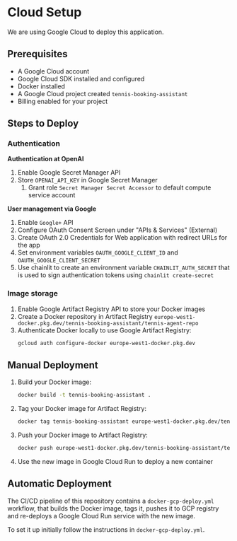 # Cloud Setup

We are using Google Cloud to deploy this application.

## Prerequisites

- A Google Cloud account
- Google Cloud SDK installed and configured
- Docker installed
- A Google Cloud project created `tennis-booking-assistant`
- Billing enabled for your project

## Steps to Deploy

### Authentication

**Authentication at OpenAI**
1. Enable Google Secret Manager API
2. Store `OPENAI_API_KEY` in Google Secret Manager
   1. Grant role `Secret Manager Secret Accessor` to default compute service account

**User management via Google**
1. Enable `Google+` API
2. Configure OAuth Consent Screen under "APIs & Services" (External)
3. Create OAuth 2.0 Credentials for Web application with redirect URLs for the app
4. Set environment variables `OAUTH_GOOGLE_CLIENT_ID` and `OAUTH_GOOGLE_CLIENT_SECRET`
5. Use chainlit to create an environment variable `CHAINLIT_AUTH_SECRET` that is used to sign authentication tokens using `chainlit create-secret`

### Image storage

1. Enable Google Artifact Registry API to store your Docker images
2. Create a Docker repository in Artifact Registry `europe-west1-docker.pkg.dev/tennis-booking-assistant/tennis-agent-repo`
3. Authenticate Docker locally to use Google Artifact Registry:
   ```bash
   gcloud auth configure-docker europe-west1-docker.pkg.dev
   ```

## Manual Deployment

1. Build your Docker image:
   ```bash
   docker build -t tennis-booking-assistant .
   ```
2. Tag your Docker image for Artifact Registry:
   ```bash
   docker tag tennis-booking-assistant europe-west1-docker.pkg.dev/tennis-booking-assistant/tennis-app-repo/tennis-booking-assistant:latest
    ```
3. Push your Docker image to Artifact Registry:
    ```bash
    docker push europe-west1-docker.pkg.dev/tennis-booking-assistant/tennis-app-repo/tennis-booking-assistant:latest
    ```

4. Use the new image in Google Cloud Run to deploy a new container

## Automatic Deployment

The CI/CD pipeline of this repository contains a `docker-gcp-deploy.yml` workflow,
that builds the Docker image, tags it, pushes it to GCP registry and re-deploys a
Google Cloud Run service with the new image.

To set it up initially follow the instructions in `docker-gcp-deploy.yml`.
